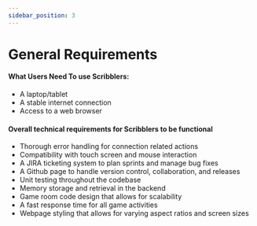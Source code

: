 ```yaml
---
sidebar_position: 3
---
```


# General Requirements

#### What Users Need To use Scribblers: 
* A laptop/tablet
* A stable internet connection
* Access to a web browser

#### Overall technical requirements for Scribblers to be functional 
* Thorough error handling for connection related actions
* Compatibility with touch screen and mouse interaction
* A JIRA ticketing system to plan sprints and manage bug fixes
* A Github page to handle version control, collaboration, and releases
* Unit testing throughout the codebase
* Memory storage and retrieval in the backend
* Game room code design that allows for scalability
* A fast response time for all game activities
* Webpage styling that allows for varying aspect ratios and screen sizes
